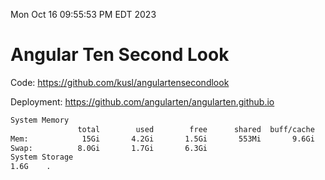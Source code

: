 Mon Oct 16 09:55:53 PM EDT 2023

# Angular Ten Second Look

Code: https://github.com/kusl/angulartensecondlook

Deployment: https://github.com/angularten/angularten.github.io

```bash
System Memory
               total        used        free      shared  buff/cache   available
Mem:            15Gi       4.2Gi       1.5Gi       553Mi       9.6Gi        10Gi
Swap:          8.0Gi       1.7Gi       6.3Gi
System Storage
1.6G	.
